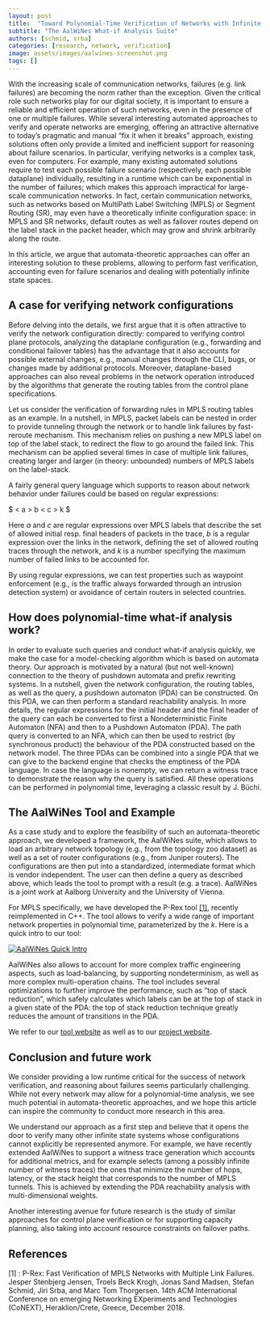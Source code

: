 ```yaml
---
layout: post
title:  "Toward Polynomial-Time Verification of Networks with Infinite State Spaces: An Automata-Theoretic Approach"
subtitle: "The AalWiNes What-if Analysis Suite"
authors: [schmid, srba]
categories: [research, network, verification]
image: assets/images/aalwines-screenshot.png
tags: []
---
```


With the increasing scale of communication networks, 
failures (e.g. link failures) are becoming the norm rather than the
exception. Given the critical role such networks play for our
digital society, it is important to ensure a reliable and
efficient operation of such networks, even in the presence
of one or multiple failures. 
While several interesting automated approaches to 
verify and operate networks are emerging, offering an attractive
alternative to today’s pragmatic and manual “fix it when it breaks” approach, existing solutions often only provide a limited and inefficient 
support for reasoning about failure
scenarios. In particular, verifying networks is a complex task, even for computers. For example, many existing automated 
solutions require to test each possible failure scenario  (respectively, each possible dataplane) individually, resulting in a runtime which can be exponential in the number of failures; which makes this approach impractical for large-scale communication networks. In fact, certain communication networks, such as networks based on MultiPath Label Switching (MPLS) or Segment Routing (SR), may even have a theoretically infinite configuration space: in MPLS and SR networks, default routes as well as failover routes depend on the label stack in the packet header, which may grow and shrink arbitrarily along the route. 
           
In this article, we argue that automata-theoretic approaches can offer an interesting solution to these problems, allowing to perform fast verification, accounting even for failure scenarios and dealing with potentially infinite state spaces.

## A case for verifying network configurations

Before delving into the details, we first argue that it is often attractive to verify the
network configuration directly: compared to verifying
control plane protocols, analyzing the dataplane
configuration (e.g., forwarding and conditional
failover tables) has the advantage that it
also accounts for possible external changes,
e.g., manual changes through the CLI, bugs, or 
changes made by
additional protocols. Moreover, dataplane-based approaches can also reveal 
problems in the network operation introduced by the algorithms
that generate the routing tables from the control plane specifications.

Let us consider the verification of forwarding rules in MPLS routing tables as an example.
In a nutshell, in MPLS, packet labels can be nested 
in order to provide tunneling through the network or to handle link
failures by fast-reroute mechanism. This mechanism relies on pushing a new MPLS
label on top of the label stack, to redirect the flow 
to go around the failed link. This mechanism can be applied several times
in case of multiple link failures, creating larger and larger (in theory: unbounded)
numbers of MPLS labels on the label-stack.

A fairly general query language which supports to reason about network behavior under failures could be based on regular expressions:

$ < a > b < c > k $ 

Here $a$ and $c$ are regular expressions over MPLS labels that describe the 
set of allowed initial resp. final headers of packets in the
trace, $b$ is a regular expression over the links in the network, defining the set
of allowed routing traces through the network, and $k$ is a number
specifying the maximum number of failed links to be accounted for. 


By using regular expressions, we can test properties such as waypoint enforcement (e.g., is the
traffic always forwarded through an intrusion detection system)
or avoidance of certain routers in selected countries. 

## How does polynomial-time what-if analysis work?

In order to evaluate such queries and conduct what-if analysis quickly, we make the case for a model-checking algorithm 
which is based on automata theory. Our approach is motivated by a natural (but not well-known) connection to the theory 
of pushdown automata and prefix rewriting systems.
In a nutshell, given the network configuration, the routing tables,
as well as the query, a pushdown automaton (PDA) can be constructed.
On this PDA, we can then perform a standard reachability analysis. In more details,
the regular expressions for the initial header and the final
header of the query can each be converted to first a
Nondeterministic Finite Automaton (NFA) and then to a Pushdown
Automaton (PDA). The path query is converted to an NFA, which can then be used to restrict (by synchronous product)
the behaviour of the PDA constructed based on the network model.
The three PDAs can be combined into a single PDA that we can give
to the backend engine that checks the emptiness of the PDA language. 
In case the language is nonempty, we can return a witness trace
to demonstrate the reason why the query is satisfied. All these operations can be performed in polynomial time, 
leveraging a classic result by J. Büchi.

## The AalWiNes Tool and Example

As a case study and to explore the feasibility of such an automata-theoretic approach, 
we developed a framework, the AalWiNes suite, which allows to load an arbitrary network topology 
(e.g., from the topology zoo dataset) as well as a set of router configurations (e.g., from Juniper routers). 
The configurations are then put into a standardized, intermediate format which is vendor independent. 
The user can then define a query as described above, which leads the tool to prompt with a result 
(e.g. a trace). AalWiNes is a joint work at Aalborg University and the University of Vienna.

For MPLS specifically, we have developed the P-Rex tool [[1]](#references), recently reimplemented in C++.
The tool allows to verify a wide range of important network properties in polynomial time, 
parameterized by the $k$. 
Here is a quick intro to our tool: 

[![AalWiNes Quick Intro](http://img.youtube.com/vi/mvXAn9i7_Q0/0.jpg)](http://www.youtube.com/watch?v=mvXAn9i7_Q0 "AalWiNes Quick Intro")

AalWiNes also allows to account for more complex traffic engineering aspects, such as load-balancing, 
by supporting nondeterminism, as well as
more complex multi-operation chains.
The tool includes several optimizations to further improve the performance, such as “top of stack reduction”,
which safely calculates which labels can be at the top of stack in a given state of the PDA: the top of stack
reduction technique greatly reduces the amount of transitions in the PDA.

We refer to our [tool website](https://aalwines.cs.aau.dk/) as well as to our 
[project website](https://github.com/DEIS-Tools/AalWiNes-Web).

## Conclusion and future work

We consider providing a low runtime critical for the success of network verification, 
and reasoning about failures seems particularly challenging. 
While not every network may allow for a polynomial-time analysis,
we see much potential in automata-theoretic approaches,
and we hope this article can inspire the community to conduct more research 
in this area.

We understand our approach as a first step and believe that it opens the door to 
verify many other infinite state systems whose configurations 
cannot explicitly be represented anymore.
For example, we have recently extended AalWiNes to support a witness trace generation which 
accounts for additional metrics, and for example selects (among a possibly infinite number of witness traces) 
the ones that minimize the number of hops, latency, or the stack height that corresponds to the number 
of MPLS tunnels. This is
achieved by extending the PDA reachability analysis with multi-dimensional weights. 

Another interesting avenue for future research is
the study of similar approaches for control plane verification
or for supporting capacity planning, also taking into account
resource constraints on failover paths. 

## References

\[1\] : P-Rex: Fast Verification of MPLS Networks with Multiple Link Failures. Jesper Stenbjerg Jensen, Troels Beck Krogh, Jonas Sand Madsen, Stefan Schmid, Jiri Srba, and Marc Tom Thorgersen. 14th ACM International Conference on emerging Networking EXperiments and Technologies (CoNEXT), Heraklion/Crete, Greece, December 2018.